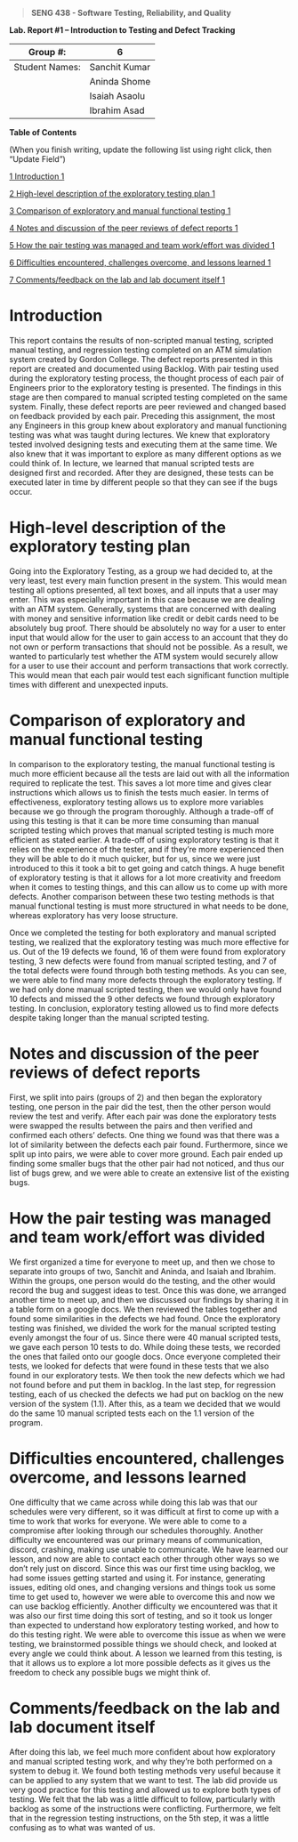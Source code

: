 ﻿>   **SENG 438 - Software Testing, Reliability, and Quality**

**Lab. Report \#1 – Introduction to Testing and Defect Tracking**

| Group \#:       | 6 |
|-----------------|---|
| Student Names:  | Sanchit Kumar  |
|                 | Aninda Shome  |
|                 | Isaiah Asaolu |
|                 | Ibrahim Asad  |

**Table of Contents**

(When you finish writing, update the following list using right click, then
“Update Field”)

[1 Introduction	1](#_Toc439194677)

[2 High-level description of the exploratory testing plan	1](#_Toc439194678)

[3 Comparison of exploratory and manual functional testing	1](#_Toc439194679)

[4 Notes and discussion of the peer reviews of defect reports	1](#_Toc439194680)

[5 How the pair testing was managed and team work/effort was
divided	1](#_Toc439194681)

[6 Difficulties encountered, challenges overcome, and lessons
learned	1](#_Toc439194682)

[7 Comments/feedback on the lab and lab document itself	1](#_Toc439194683)

# Introduction

This report contains the results of non-scripted manual testing, scripted manual testing, and regression testing completed on an ATM simulation system created by Gordon College. The defect reports presented in this report are created and documented using Backlog. With pair testing used during the exploratory testing process, the thought process of each pair of Engineers prior to the exploratory testing is presented. The findings in this stage are then compared to manual scripted testing completed on the same system. Finally, these defect reports are peer reviewed and changed based on feedback provided by each pair. Preceding this assignment, the most any Engineers in this group knew about exploratory and manual functioning testing was what was taught during lectures. We knew that exploratory tested involved designing tests and executing them at the same time. We also knew that it was important to explore as many different options as we could think of. In lecture, we learned that manual scripted tests are designed first and recorded. After they are designed, these tests can be executed later in time by different people so that they can see if the bugs occur. 

# High-level description of the exploratory testing plan

Going into the Exploratory Testing, as a group we had decided to, at the very least, test every main function present in the system. This would mean testing all options presented, all text boxes, and all inputs that a user may enter. This was especially important in this case because we are dealing with an ATM system. Generally, systems that are concerned with dealing with money and sensitive information like credit or debit cards need to be absolutely bug proof. There should be absolutely no way for a user to enter input that would allow for the user to gain access to an account that they do not own or perform transactions that should not be possible. As a result, we wanted to particularly test whether the ATM system would securely allow for a user to use their account and perform transactions that work correctly. This would mean that each pair would test each significant function multiple times with different and unexpected inputs. 

# Comparison of exploratory and manual functional testing

In comparison to the exploratory testing, the manual functional testing is much more efficient because all the tests are laid out with all the information required to replicate the test. This saves a lot more time and gives clear instructions which allows us to finish the tests much easier. In terms of effectiveness, exploratory testing allows us to explore more variables because we go through the program thoroughly. Although a trade-off of using this testing is that it can be more time consuming than manual scripted testing which proves that manual scripted testing is much more efficient as stated earlier. A trade-off of using exploratory testing is that it relies on the experience of the tester, and if they’re more experienced then they will be able to do it much quicker, but for us, since we were just introduced to this it took a bit to get going and catch things. A huge benefit of exploratory testing is that it allows for a lot more creativity and freedom when it comes to testing things, and this can allow us to come up with more defects. Another comparison between these two testing methods is that manual functional testing is must more structured in what needs to be done, whereas exploratory has very loose structure. 

Once we completed the testing for both exploratory and manual scripted testing, we realized that the exploratory testing was much more effective for us. Out of the 19 defects we found, 16 of them were found from exploratory testing, 3 new defects were found from manual scripted testing, and 7 of the total defects were found through both testing methods. As you can see, we were able to find many more defects through the exploratory testing. If we had only done manual scripted testing, then we would only have found 10 defects and missed the 9 other defects we found through exploratory testing. In conclusion, exploratory testing allowed us to find more defects despite taking longer than the manual scripted testing.


# Notes and discussion of the peer reviews of defect reports
First, we split into pairs (groups of 2) and then began the exploratory testing, one person in the pair did the test, then the other person would review the test and verify. After each pair was done the exploratory tests were swapped the results between the pairs and then verified and confirmed each others’ defects. One thing we found was that there was a lot of similarity between the defects each pair found. Furthermore, since we split up into pairs, we were able to cover more ground. Each pair ended up finding some smaller bugs that the other pair had not noticed, and thus our list of bugs grew, and we were able to create an extensive list of the existing bugs.  

# How the pair testing was managed and team work/effort was divided 

We first organized a time for everyone to meet up, and then we chose to separate into groups of two, Sanchit and Aninda, and Isaiah and Ibrahim. Within the groups, one person would do the testing, and the other would record the bug and suggest ideas to test. Once this was done, we arranged another time to meet up, and then we discussed our findings by sharing it in a table form on a google docs. We then reviewed the tables together and found some similarities in the defects we had found. 
Once the exploratory testing was finished, we divided the work for the manual scripted testing evenly amongst the four of us. Since there were 40 manual scripted tests, we gave each person 10 tests to do. While doing these tests, we recorded the ones that failed onto our google docs. Once everyone completed their tests, we looked for defects that were found in these tests that we also found in our exploratory tests. We then took the new defects which we had not found before and put them in backlog. 
In the last step, for regression testing, each of us checked the defects we had put on backlog on the new version of the system (1.1). After this, as a team we decided that we would do the same 10 manual scripted tests each on the 1.1 version of the program. 

# Difficulties encountered, challenges overcome, and lessons learned

One difficulty that we came across while doing this lab was that our schedules were very different, so it was difficult at first to come up with a time to work that works for everyone. We were able to come to a compromise after looking through our schedules thoroughly. Another difficulty we encountered was our primary means of communication, discord, crashing, making use unable to communicate. We have learned our lesson, and now are able to contact each other through other ways so we don’t rely just on discord.
Since this was our first time using backlog, we had some issues getting started and using it. For instance, generating issues, editing old ones, and changing versions and things took us some time to get used  to, however we were able to overcome this and now we can use backlog efficiently. Another difficulty we encountered was that it was also our first time doing this sort of testing, and so it took us longer than expected to understand how exploratory testing worked, and how to do this testing right. We were able to overcome this issue as when we were testing, we brainstormed possible things we should check, and looked at every angle we could think about. A lesson we learned from this testing, is that it allows us to explore a lot more possible defects as it gives us the freedom to check any possible bugs we might think of. 

# Comments/feedback on the lab and lab document itself

After doing this lab, we feel much more confident about how exploratory and manual scripted testing work, and why they’re both performed on a system to debug it. We found both testing methods very useful because it can be applied to any system that we want to test. The lab did provide us very good practice for this testing and allowed us to explore both types of testing. We felt that the lab was a little difficult to follow, particularly with backlog as some of the instructions were conflicting. Furthermore, we felt that in the regression testing instructions, on the 5th step, it was a little confusing as to what was wanted of us. 
